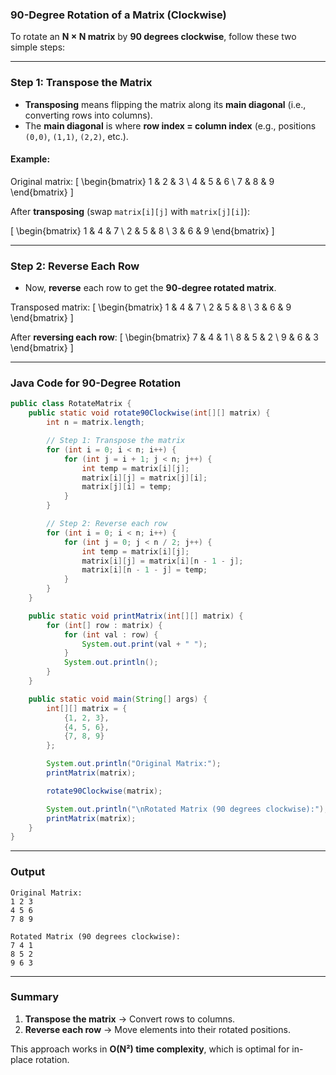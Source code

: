 ### **90-Degree Rotation of a Matrix (Clockwise)**
To rotate an **N × N matrix** by **90 degrees clockwise**, follow these two simple steps:

---

### **Step 1: Transpose the Matrix**
- **Transposing** means flipping the matrix along its **main diagonal** (i.e., converting rows into columns).
- The **main diagonal** is where **row index = column index** (e.g., positions `(0,0)`, `(1,1)`, `(2,2)`, etc.).

#### **Example:**
Original matrix:
\[
\begin{bmatrix}
1 & 2 & 3 \\
4 & 5 & 6 \\
7 & 8 & 9
\end{bmatrix}
\]

After **transposing** (swap `matrix[i][j]` with `matrix[j][i]`):

\[
\begin{bmatrix}
1 & 4 & 7 \\
2 & 5 & 8 \\
3 & 6 & 9
\end{bmatrix}
\]

---

### **Step 2: Reverse Each Row**
- Now, **reverse** each row to get the **90-degree rotated matrix**.

Transposed matrix:
\[
\begin{bmatrix}
1 & 4 & 7 \\
2 & 5 & 8 \\
3 & 6 & 9
\end{bmatrix}
\]

After **reversing each row**:
\[
\begin{bmatrix}
7 & 4 & 1 \\
8 & 5 & 2 \\
9 & 6 & 3
\end{bmatrix}
\]

---

### **Java Code for 90-Degree Rotation**
```java
public class RotateMatrix {
    public static void rotate90Clockwise(int[][] matrix) {
        int n = matrix.length;

        // Step 1: Transpose the matrix
        for (int i = 0; i < n; i++) {
            for (int j = i + 1; j < n; j++) {
                int temp = matrix[i][j];
                matrix[i][j] = matrix[j][i];
                matrix[j][i] = temp;
            }
        }

        // Step 2: Reverse each row
        for (int i = 0; i < n; i++) {
            for (int j = 0; j < n / 2; j++) {
                int temp = matrix[i][j];
                matrix[i][j] = matrix[i][n - 1 - j];
                matrix[i][n - 1 - j] = temp;
            }
        }
    }

    public static void printMatrix(int[][] matrix) {
        for (int[] row : matrix) {
            for (int val : row) {
                System.out.print(val + " ");
            }
            System.out.println();
        }
    }

    public static void main(String[] args) {
        int[][] matrix = {
            {1, 2, 3},
            {4, 5, 6},
            {7, 8, 9}
        };

        System.out.println("Original Matrix:");
        printMatrix(matrix);

        rotate90Clockwise(matrix);

        System.out.println("\nRotated Matrix (90 degrees clockwise):");
        printMatrix(matrix);
    }
}
```

---

### **Output**
```
Original Matrix:
1 2 3
4 5 6
7 8 9

Rotated Matrix (90 degrees clockwise):
7 4 1
8 5 2
9 6 3
```

---

### **Summary**
1. **Transpose the matrix** → Convert rows to columns.
2. **Reverse each row** → Move elements into their rotated positions.

This approach works in **O(N²) time complexity**, which is optimal for in-place rotation.
